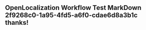 <properties
ms.topic="hero-topic"
ms.test1="hero-topic"
ms.test2="test"/>


## OpenLocalization Workflow Test MarkDown 2f9268c0-1a95-4fd5-a6f0-cdae6d8a3b1c thanks!



<!--HONumber=Jul16_HO2-->


